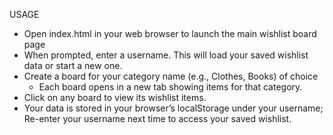 USAGE
- Open index.html in your web browser to launch the main wishlist board page
- When prompted, enter a username. This will load your saved wishlist data or start a new one.
- Create a board for your category name (e.g., Clothes, Books) of choice
    - Each board opens in a new tab showing items for that category.
- Click on any board to view its wishlist items.
- Your data is stored in your browser’s localStorage under your username; Re-enter your username next time to access your saved wishlist.
